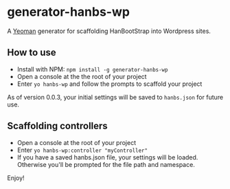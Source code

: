 # generator-hanbs-wp

A [Yeoman](http://yeoman.io) generator for scaffolding HanBootStrap into Wordpress sites.

## How to use

- Install with NPM:
```npm install -g generator-hanbs-wp```
- Open a console at the the root of your project
- Enter `yo hanbs-wp` and follow the prompts to scaffold your project

As of version 0.0.3, your initial settings will be saved to `hanbs.json` for future use.

## Scaffolding controllers
- Open a console at the root of your project
- Enter `yo hanbs-wp:controller "myController"`
- If you have a saved hanbs.json file, your settings will be loaded. Otherwise you'll be prompted for the file path and namespace.

Enjoy!
